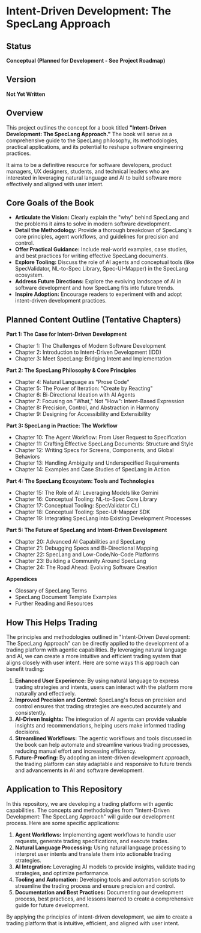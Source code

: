 # Intent-Driven Development: The SpecLang Approach

## Status
**Conceptual (Planned for Development - See Project Roadmap)**

## Version
**Not Yet Written**

## Overview

This project outlines the concept for a book titled **"Intent-Driven Development: The SpecLang Approach."** The book will serve as a comprehensive guide to the SpecLang philosophy, its methodologies, practical applications, and its potential to reshape software engineering practices.

It aims to be a definitive resource for software developers, product managers, UX designers, students, and technical leaders who are interested in leveraging natural language and AI to build software more effectively and aligned with user intent.

## Core Goals of the Book

*   **Articulate the Vision:** Clearly explain the "why" behind SpecLang and the problems it aims to solve in modern software development.
*   **Detail the Methodology:** Provide a thorough breakdown of SpecLang's core principles, agent workflows, and guidelines for precision and control.
*   **Offer Practical Guidance:** Include real-world examples, case studies, and best practices for writing effective SpecLang documents.
*   **Explore Tooling:** Discuss the role of AI agents and conceptual tools (like SpecValidator, NL-to-Spec Library, Spec-UI-Mapper) in the SpecLang ecosystem.
*   **Address Future Directions:** Explore the evolving landscape of AI in software development and how SpecLang fits into future trends.
*   **Inspire Adoption:** Encourage readers to experiment with and adopt intent-driven development practices.

## Planned Content Outline (Tentative Chapters)

**Part 1: The Case for Intent-Driven Development**
*   Chapter 1: The Challenges of Modern Software Development
*   Chapter 2: Introduction to Intent-Driven Development (IDD)
*   Chapter 3: Meet SpecLang: Bridging Intent and Implementation

**Part 2: The SpecLang Philosophy & Core Principles**
*   Chapter 4: Natural Language as "Prose Code"
*   Chapter 5: The Power of Iteration: "Create by Reacting"
*   Chapter 6: Bi-Directional Ideation with AI Agents
*   Chapter 7: Focusing on "What," Not "How": Intent-Based Expression
*   Chapter 8: Precision, Control, and Abstraction in Harmony
*   Chapter 9: Designing for Accessibility and Extensibility

**Part 3: SpecLang in Practice: The Workflow**
*   Chapter 10: The Agent Workflow: From User Request to Specification
*   Chapter 11: Crafting Effective SpecLang Documents: Structure and Style
*   Chapter 12: Writing Specs for Screens, Components, and Global Behaviors
*   Chapter 13: Handling Ambiguity and Underspecified Requirements
*   Chapter 14: Examples and Case Studies of SpecLang in Action

**Part 4: The SpecLang Ecosystem: Tools and Technologies**
*   Chapter 15: The Role of AI: Leveraging Models like Gemini
*   Chapter 16: Conceptual Tooling: NL-to-Spec Core Library
*   Chapter 17: Conceptual Tooling: SpecValidator CLI
*   Chapter 18: Conceptual Tooling: Spec-UI-Mapper SDK
*   Chapter 19: Integrating SpecLang into Existing Development Processes

**Part 5: The Future of SpecLang and Intent-Driven Development**
*   Chapter 20: Advanced AI Capabilities and SpecLang
*   Chapter 21: Debugging Specs and Bi-Directional Mapping
*   Chapter 22: SpecLang and Low-Code/No-Code Platforms
*   Chapter 23: Building a Community Around SpecLang
*   Chapter 24: The Road Ahead: Evolving Software Creation

**Appendices**
*   Glossary of SpecLang Terms
*   SpecLang Document Template Examples
*   Further Reading and Resources

## How This Helps Trading

The principles and methodologies outlined in "Intent-Driven Development: The SpecLang Approach" can be directly applied to the development of a trading platform with agentic capabilities. By leveraging natural language and AI, we can create a more intuitive and efficient trading system that aligns closely with user intent. Here are some ways this approach can benefit trading:

1. **Enhanced User Experience:** By using natural language to express trading strategies and intents, users can interact with the platform more naturally and effectively.
2. **Improved Precision and Control:** SpecLang's focus on precision and control ensures that trading strategies are executed accurately and consistently.
3. **AI-Driven Insights:** The integration of AI agents can provide valuable insights and recommendations, helping users make informed trading decisions.
4. **Streamlined Workflows:** The agentic workflows and tools discussed in the book can help automate and streamline various trading processes, reducing manual effort and increasing efficiency.
5. **Future-Proofing:** By adopting an intent-driven development approach, the trading platform can stay adaptable and responsive to future trends and advancements in AI and software development.

## Application to This Repository

In this repository, we are developing a trading platform with agentic capabilities. The concepts and methodologies from "Intent-Driven Development: The SpecLang Approach" will guide our development process. Here are some specific applications:

1. **Agent Workflows:** Implementing agent workflows to handle user requests, generate trading specifications, and execute trades.
2. **Natural Language Processing:** Using natural language processing to interpret user intents and translate them into actionable trading strategies.
3. **AI Integration:** Leveraging AI models to provide insights, validate trading strategies, and optimize performance.
4. **Tooling and Automation:** Developing tools and automation scripts to streamline the trading process and ensure precision and control.
5. **Documentation and Best Practices:** Documenting our development process, best practices, and lessons learned to create a comprehensive guide for future development.

By applying the principles of intent-driven development, we aim to create a trading platform that is intuitive, efficient, and aligned with user intent.
